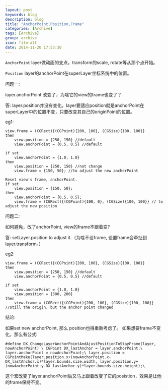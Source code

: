 ```yaml
---
layout: post
keywords: blog
description: blog
title: "AnchorPoint,Position,Frame"
categories: [Archive]
tags: [Archive]
group: archive
icon: file-alt
date: 2014-11-20 17:53:30
---
```


`AnchorPoint` layer做动画的支点，transform的scale, rotate等从那个点开始。

`Position` layer的anchorPoint在superLayer坐标系统中的位置。

问题一:

layer.anchorPoint 改变了，为啥它的view的frame也变了？

答: layer.position并没有变化。layer要适应position就是anchorPoint在superLayer中的位置不变，只要改变其自己的originPoint的位置。

eg1:

	view.frame = (CGRect){(CGPoint){200, 100}, (CGSize){100, 100}}
	then
		view.position = {250, 150} //default
		view.anchorPoint = {0.5, 0.5} //default

	if set
		view.anchorPoint = {1.0, 1.0}
	then
		view.position = {250, 150} //not change
		view.frame = {150, 50}; //to adjust the new anchorPoint

	Reset view's frame, anchorPoint.
	if set
		view.position = {150, 50};
	then
		view.anchorPoint = {0.5, 0.5};
		view.frame = (CGRect){(CGPoint){100, 0}, (CGSize){100, 100}} // to adjust the new position

问题二:

如何避免，改了anchorPoint, view的frame不跟着变?

答: setLayer.position to adjust it.（为啥不设frame, 设置frame会牵扯到layer.transform。）

eg2:

	view.frame = (CGRect){(CGPoint){200, 100}, (CGSize){100, 100}}
	then
		view.position = {250, 150} //default
		view.anchorPoint = {0.5, 0.5} //default

	if set
		view.anchorPoint = {1.0, 1.0}
		view.position = {300, 200}
	then
		view.frame = (CGRect){(CGPoint){200, 100}, (CGSize){100, 100}} //still the origin, but the anchor point changed

结论:

如果set new anchorPoint, 那么 position也得重新考虑了。
如果想要frame不变化，那么有公式:

`#define DX_ChangeLayerAnchorPointAndAjustPositionToStayFrame(layer, nowAnchorPoint) \
CGPoint DX_lastAnchor = layer.anchorPoint;\
layer.anchorPoint = nowAnchorPoint;\
layer.position = CGPointMake(layer.position.x+(nowAnchorPoint.x-DX_lastAnchor.x)*layer.bounds.size.width, layer.position.y+(nowAnchorPoint.y-DX_lastAnchor.y)*layer.bounds.size.height);\`


这个宏改变了layer.anchorPoint后又马上跟着改变了它的posistion，效果是让他的frame保持不变。

